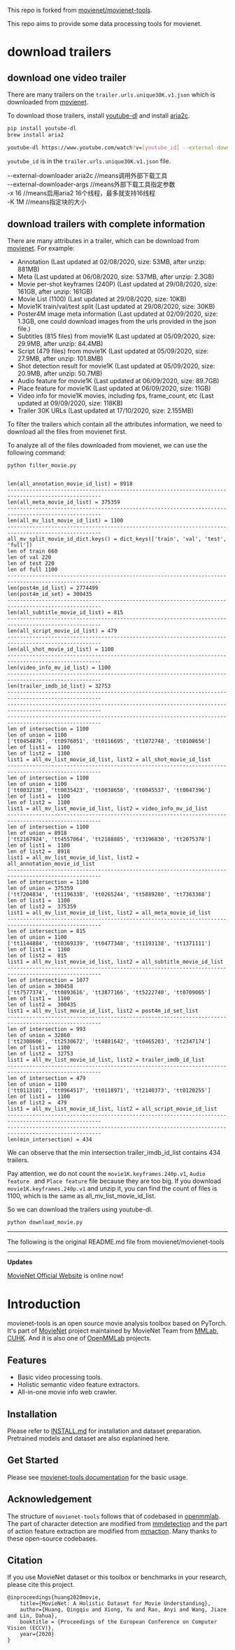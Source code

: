 This repo is forked from [movienet/movienet-tools](https://github.com/movienet/movienet-tools).

This repo aims to provide some data processing tools for movienet.

# download trailers
## download one video trailer

There are many trailers on the `trailer.urls.unique30K.v1.json` which is downloaded from [movienet](http://movienet.site/#).

To download those trailers, install [youtube-dl](https://youtube-dl.org/) and install [aria2c](https://github.com/aria2/aria2).

```bash
pip install youtube-dl
brew install aria2

youtube-dl https://www.youtube.com/watch?v=[youtube_id] --external-downloader aria2c --external-downloader-args "-x 16  -k 1M"
```
`youtube_id` is in the `trailer.urls.unique30K.v1.json` file.

--external-downloader aria2c //means调用外部下载工具  
--external-downloader-args //means外部下载工具指定参数  
-x 16 //means启用aria2 16个线程，最多就支持16线程  
-K 1M //means指定块的大小  


## download trailers with complete information

There are many attributes in a trailer, which can be download from [movienet](http://movienet.site/#).
For example:
- Annotation (Last updated at 02/08/2020, size: 53MB, after unzip: 881MB)
- Meta (Last updated at 06/08/2020, size: 537MB, after unzip: 2.3GB)
- Movie per-shot keyframes (240P) (Last updated at 29/08/2020, size: 161GB, after unzip: 161GB)
- Movie List (1100) (Last updated at 29/08/2020, size: 10KB) 
- Movie1K train/val/test split (Last updated at 29/08/2020, size: 30KB)
- Poster4M image meta information (Last updated at 02/09/2020, size: 1.3GB, one could download images from the urls provided in the json file.)
- Subtitles (815 files) from movie1K (Last updated at 05/09/2020, size: 29.9MB, after unzip: 84.4MB)
- Script (479 files) from movie1K (Last updated at 05/09/2020, size: 27.9MB, after unzip: 101.8MB)
- Shot detection result for movie1K (Last updated at 05/09/2020, size: 20.9MB, after unzip: 50.7MB)
- Audio feature for movie1K (Last updated at 06/09/2020, size: 89.7GB)
- Place feature for movie1K (Last updated at 06/09/2020, size: 11GB)
- Video info for movie1K movies, including fps, frame_count, etc (Last updated at 09/09/2020, size: 118KB)
- Trailer 30K URLs (Last updated at 17/10/2020, size: 2.155MB)  

To filter the trailers which contain all the attributes information, we need to download all the files from movienet first.

To analyze all of the files downloaded from movienet, we can use the following command:
 
```
python filter_movie.py


len(all_annotation_movie_id_list) = 8918
----------------------------------------------------------------------------------------------------
len(all_meta_movie_id_list) = 375359
----------------------------------------------------------------------------------------------------
len(all_mv_list_movie_id_list) = 1100
----------------------------------------------------------------------------------------------------
all_mv_split_movie_id_dict.keys() = dict_keys(['train', 'val', 'test', 'full'])
len of train 660
len of val 220
len of test 220
len of full 1100
----------------------------------------------------------------------------------------------------
len(post4m_id_list) = 2774499
len(post4m_id_set) = 300435
----------------------------------------------------------------------------------------------------
len(all_subtitle_movie_id_list) = 815
----------------------------------------------------------------------------------------------------
len(all_script_movie_id_list) = 479
----------------------------------------------------------------------------------------------------
len(all_shot_movie_id_list) = 1100
----------------------------------------------------------------------------------------------------
len(video_info_mv_id_list) = 1100
----------------------------------------------------------------------------------------------------
len(trailer_imdb_id_list) = 32753
----------------------------------------------------------------------------------------------------
----------------------------------------------------------------------------------------------------
----------------------------------------------------------------------------------------------------
len of intersection = 1100
len of union = 1100
['tt0454876', 'tt0976051', 'tt0116695', 'tt1072748', 'tt0108656']
len of list1 =  1100
len of list2 =  1100
list1 = all_mv_list_movie_id_list, list2 = all_shot_movie_id_list
----------------------------------------------------------------------------------------------------
len of intersection = 1100
len of union = 1100
['tt0032138', 'tt0035423', 'tt0038650', 'tt0045537', 'tt0047396']
len of list1 =  1100
len of list2 =  1100
list1 = all_mv_list_movie_id_list, list2 = video_info_mv_id_list
----------------------------------------------------------------------------------------------------
len of intersection = 1100
len of union = 8918
['tt2167924', 'tt4557064', 'tt2188885', 'tt3196830', 'tt2075378']
len of list1 =  1100
len of list2 =  8918
list1 = all_mv_list_movie_id_list, list2 = all_annotation_movie_id_list
----------------------------------------------------------------------------------------------------
len of intersection = 1100
len of union = 375359
['tt7204834', 'tt1196338', 'tt0265244', 'tt5889280', 'tt7363368']
len of list1 =  1100
len of list2 =  375359
list1 = all_mv_list_movie_id_list, list2 = all_meta_movie_id_list
----------------------------------------------------------------------------------------------------
len of intersection = 815
len of union = 1100
['tt1144884', 'tt0369339', 'tt0477348', 'tt1193138', 'tt1371111']
len of list1 =  1100
len of list2 =  815
list1 = all_mv_list_movie_id_list, list2 = all_subtitle_movie_id_list
----------------------------------------------------------------------------------------------------
len of intersection = 1077
len of union = 300458
['tt7577374', 'tt0893616', 'tt3877166', 'tt5222740', 'tt0709065']
len of list1 =  1100
len of list2 =  300435
list1 = all_mv_list_movie_id_list, list2 = post4m_id_set_list
----------------------------------------------------------------------------------------------------
len of intersection = 993
len of union = 32860
['tt2308606', 'tt2530672', 'tt4881642', 'tt0465203', 'tt2347174']
len of list1 =  1100
len of list2 =  32753
list1 = all_mv_list_movie_id_list, list2 = trailer_imdb_id_list
----------------------------------------------------------------------------------------------------
len of intersection = 479
len of union = 1100
['tt0113101', 'tt0964517', 'tt0118971', 'tt2140373', 'tt0120255']
len of list1 =  1100
len of list2 =  479
list1 = all_mv_list_movie_id_list, list2 = all_script_movie_id_list
----------------------------------------------------------------------------------------------------
----------------------------------------------------------------------------------------------------
len(min_intersection) = 434

```
We can observe that the min intersection trailer_imdb_id_list contains 434 trailers.

Pay attention, we do not count the `movie1K.keyframes.240p.v1`, `Audio feature ` and `Place feature` file because they are too big. If you download `movie1K.keyframes.240p.v1` and unzip it, you can find the count of files is 1100, which is the same as all_mv_list_movie_id_list.  



So we can download the trailers using youtube-dl.

```
python download_movie.py
```



------
The following is the original README.md file from movienet/movienet-tools


-------



**Updates**

[MovieNet Official Website](http://movienet.site/) is online now!

# Introduction
movienet-tools is an open source movie analysis toolbox based on PyTorch.
It's part of [MovieNet](http://movienet.site/) project maintained by MovieNet Team from [MMLab, CUHK](http://mmlab.ie.cuhk.edu.hk).
And it is also one of [OpenMMLab](https://open-mmlab.github.io/index.html) projects.

## Features
- Basic video processing tools.
- Holistic semantic video feature extractors.
- All-in-one movie info web crawler.

## Installation
Please refer to [INSTALL.md](docs/INSTALL.md) for installation and dataset preparation. Pretrained models and dataset are also explanined here.

## Get Started
Please see [movienet-tools documentation](http://docs.movienet.site/movie-toolbox/tools) for the basic usage.

## Acknowledgement
The structure of ``movienet-tools`` follows that of codebased in [openmmlab](https://github.com/open-mmlab).
The part of character detection are modified from [mmdetection](https://github.com/open-mmlab/mmdetection)
and the part of action feature extraction are modified from [mmaction](https://github.com/open-mmlab/mmaction).
Many thanks to these open-source codebases.

## Citation
If you use MovieNet dataset or this toolbox or benchmarks in your research, please cite this project.
```
@inproceedings{huang2020movie,
	title={MovieNet: A Holistic Dataset for Movie Understanding},
	author={Huang, Qingqiu and Xiong, Yu and Rao, Anyi and Wang, Jiaze and Lin, Dahua},
	booktitle = {Proceedings of the European Conference on Computer Vision (ECCV)}, 
	year={2020}
}
```
